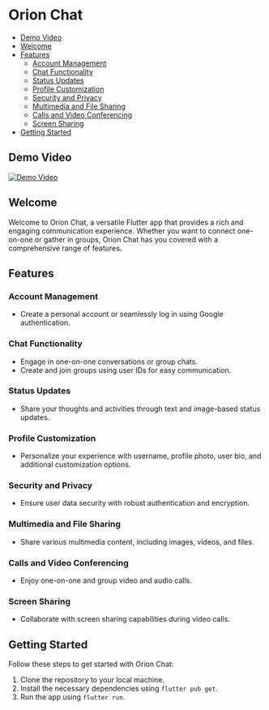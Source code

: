 # Orion Chat

- [Demo Video](#demo-video)
- [Welcome](#welcome)
- [Features](#features)
  - [Account Management](#account-management)
  - [Chat Functionality](#chat-functionality)
  - [Status Updates](#status-updates)
  - [Profile Customization](#profile-customization)
  - [Security and Privacy](#security-and-privacy)
  - [Multimedia and File Sharing](#multimedia-and-file-sharing)
  - [Calls and Video Conferencing](#calls-and-video-conferencing)
  - [Screen Sharing](#screen-sharing)
- [Getting Started](#getting-started)


## Demo Video
[![Demo Video](https://firebasestorage.googleapis.com/v0/b/orionhub-3967c.appspot.com/o/images%2FScreenshot_2024-01-12_143812-removebg-preview.png?alt=media&token=84ad38d3-05db-49b7-9e29-7586f00b3808)](https://drive.google.com/file/d/1ODf7BgJOCUcm69sYNTM7SEPHEqf4JoAM/view?usp=drive_link)


## Welcome
Welcome to Orion Chat, a versatile Flutter app that provides a rich and engaging communication experience. Whether you want to connect one-on-one or gather in groups, Orion Chat has you covered with a comprehensive range of features.

## Features

### Account Management
- Create a personal account or seamlessly log in using Google authentication.

### Chat Functionality
- Engage in one-on-one conversations or group chats.
- Create and join groups using user IDs for easy communication.

### Status Updates
- Share your thoughts and activities through text and image-based status updates.

### Profile Customization
- Personalize your experience with username, profile photo, user bio, and additional customization options.

### Security and Privacy
- Ensure user data security with robust authentication and encryption.

### Multimedia and File Sharing
- Share various multimedia content, including images, videos, and files.

### Calls and Video Conferencing
- Enjoy one-on-one and group video and audio calls.

### Screen Sharing
- Collaborate with screen sharing capabilities during video calls.

## Getting Started

Follow these steps to get started with Orion Chat:

1. Clone the repository to your local machine.
2. Install the necessary dependencies using `flutter pub get`.
3. Run the app using `flutter run`.

